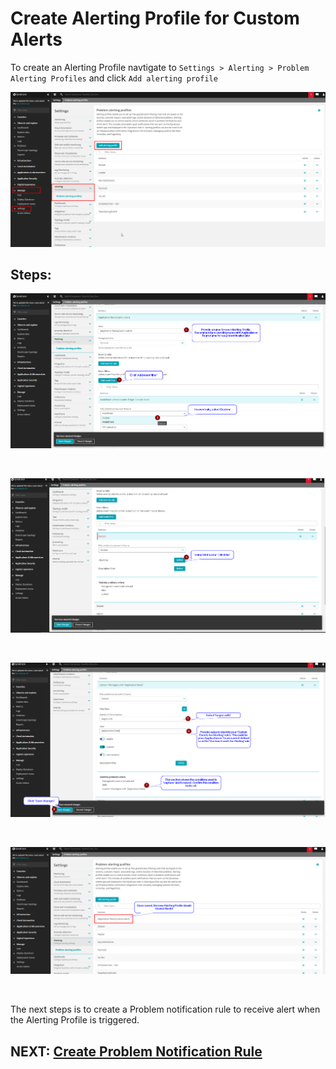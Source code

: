 # Create Alerting Profile for Custom Alerts

To create an Alerting Profile navtigate to `Settings > Alerting > Problem Alerting Profiles` and click `Add alerting profile`

![create alerting profile](images/alerting_profile_create.png)

## Steps:

![alerting profile filters 1](images/alerting_profile_event_filter_1.png)

<br/>

![alerting profile filters 2](images/alerting_profile_event_filter_2.png)

<br/>

![alerting profile filters 3](images/alerting_profile_event_filter_3.png)

<br/>

![alerting profile list](images/alerting_profile_event_filter_list.png)

<br/>

The next steps is to create a Problem notification rule to receive alert when the Alerting Profile is triggered.

## NEXT: [Create Problem Notification Rule](3_create_problem_notification.md)
